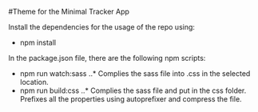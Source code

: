 #Theme for the Minimal Tracker App

Install the dependencies for the usage of the repo using:
  * npm install
 
 In the package.json file, there are the following npm scripts:
   * npm run watch:sass 
    ..* Complies the sass file into .css in the selected location. 
   * npm run build:css
    ..* Complies the sass file and put in the css folder. Prefixes all the properties using autoprefixer and compress the file.

